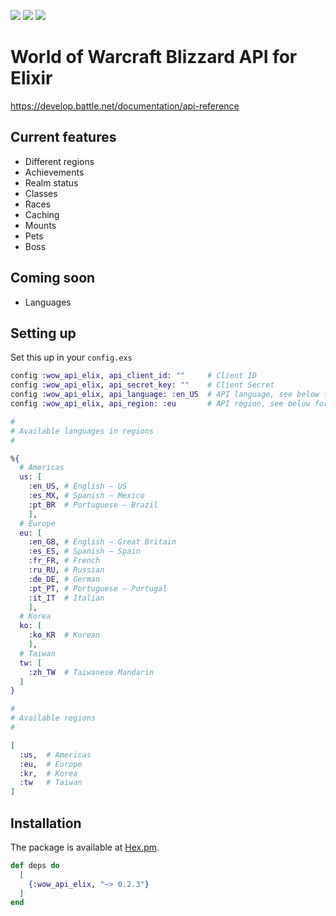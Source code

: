 [![](https://img.shields.io/hexpm/v/wow_api_elix.svg?style=flat)](https://hex.pm/packages/wow_api_elix)
[![](https://img.shields.io/hexpm/l/wow_api_elix.svg?style=flat)](https://hex.pm/packages/wow_api_elix)
[![](https://img.shields.io/badge/hex.pm-docs-blue.svg)](https://hexdocs.pm/wow_api_elix/)


# World of Warcraft Blizzard API for Elixir
https://develop.battle.net/documentation/api-reference

## Current features
* Different regions
* Achievements
* Realm status
* Classes
* Races
* Caching
* Mounts
* Pets
* Boss

## Coming soon
* Languages

## Setting up
Set this up in your `config.exs`
```elixir
config :wow_api_elix, api_client_id: ""     # Client ID
config :wow_api_elix, api_secret_key: ""    # Client Secret
config :wow_api_elix, api_language: :en_US  # API language, see below for available languages.
config :wow_api_elix, api_region: :eu       # API region, see below for available regions.

#
# Available languages in regions
#

%{
  # Americas
  us: [
    :en_US, # English – US
    :es_MX, # Spanish – Mexico
    :pt_BR  # Portuguese – Brazil
    ],
  # Europe
  eu: [
    :en_GB, # English – Great Britain
    :es_ES, # Spanish – Spain
    :fr_FR, # French
    :ru_RU, # Russian
    :de_DE, # German
    :pt_PT, # Portuguese – Portugal
    :it_IT  # Italian
    ],
  # Korea
  ko: [
    :ko_KR  # Korean
    ],
  # Taiwan
  tw: [
    :zh_TW  # Taiwanese Mandarin
  ]
}

#
# Available regions
#

[
  :us,  # Americas
  :eu,  # Europe
  :kr,  # Korea
  :tw   # Taiwan
]
```


## Installation
The package is available at [Hex.pm](https://hex.pm/packages/wow_api_elix).

```elixir
def deps do
  [
    {:wow_api_elix, "~> 0.2.3"}
  ]
end
```
